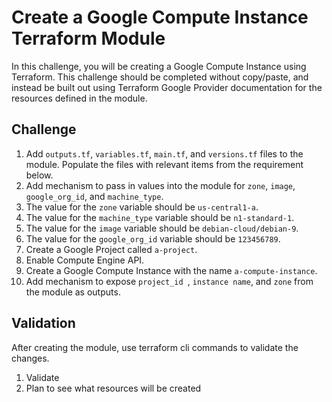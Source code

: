 # Create a Google Compute Instance Terraform Module

In this challenge, you will be creating a Google Compute Instance using Terraform. This challenge should be completed without copy/paste, and instead be built out using Terraform Google Provider documentation for the resources defined in the module.

## Challenge

1. Add `outputs.tf`, `variables.tf`, `main.tf`, and `versions.tf` files to the module. Populate the files with relevant items from the requirement below.
2. Add mechanism to pass in values into the module for `zone`, `image`, `google_org_id`, and `machine_type`.
3. The value for the `zone` variable should be `us-central1-a`.
4. The value for the `machine_type` variable should be `n1-standard-1`.
5. The value for the `image` variable should be `debian-cloud/debian-9`.
6. The value for the `google_org_id` variable should be `123456789`.
7. Create a Google Project called `a-project`.
8. Enable Compute Engine API.
9. Create a Google Compute Instance with the name `a-compute-instance`.
10. Add mechanism to expose `project_id `, `instance name`, and `zone` from the module as outputs.

## Validation

After creating the module, use terraform cli commands to validate the changes.

1. Validate
2. Plan to see what resources will be created
